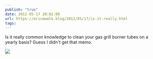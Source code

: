 ```yaml
---
publish: "true"
date: 2012-05-17 20:02:09
url: https://ericmwalk.blog/2012/05/17/is-it-really.html
tags: 
---
```


Is it really common knowledge to clean your gas grill burner tubes on a yearly basis?  Guess I didn't get that memo.

![](https://ericmwalk.blog/uploads/2022/63409eb4f9.jpg)